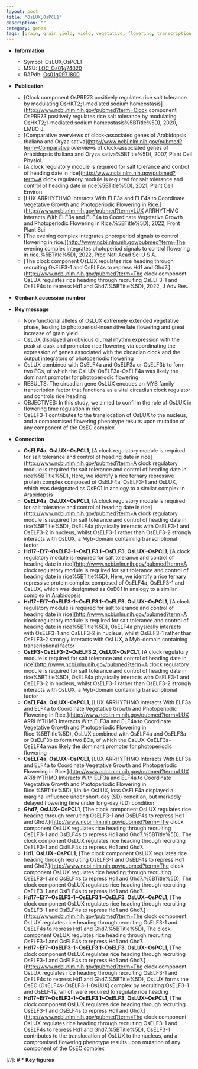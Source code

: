 ```yaml
---
layout: post
title: "OsLUX,OsPCL1"
description: ""
category: genes
tags: [grain, grain yield, yield, vegetative, flowering, transcription factor, flowering time]
---
```


* **Information**  
    + Symbol: OsLUX,OsPCL1  
    + MSU: [LOC_Os01g74020](http://rice.uga.edu/cgi-bin/ORF_infopage.cgi?orf=LOC_Os01g74020)  
    + RAPdb: [Os01g0971800](http://rapdb.dna.affrc.go.jp/viewer/gbrowse_details/irgsp1?name=Os01g0971800)  

* **Publication**  
    + [Clock component OsPRR73 positively regulates rice salt tolerance by modulating OsHKT2;1-mediated sodium homeostasis](http://www.ncbi.nlm.nih.gov/pubmed?term=Clock component OsPRR73 positively regulates rice salt tolerance by modulating OsHKT2;1-mediated sodium homeostasis%5BTitle%5D), 2020, EMBO J.
    + [Comparative overviews of clock-associated genes of Arabidopsis thaliana and Oryza sativa](http://www.ncbi.nlm.nih.gov/pubmed?term=Comparative overviews of clock-associated genes of Arabidopsis thaliana and Oryza sativa%5BTitle%5D), 2007, Plant Cell Physiol.
    + [A clock regulatory module is required for salt tolerance and control of heading date in rice](http://www.ncbi.nlm.nih.gov/pubmed?term=A clock regulatory module is required for salt tolerance and control of heading date in rice%5BTitle%5D), 2021, Plant Cell Environ.
    + [LUX ARRHYTHMO Interacts With ELF3a and ELF4a to Coordinate Vegetative Growth and Photoperiodic Flowering in Rice.](http://www.ncbi.nlm.nih.gov/pubmed?term=LUX ARRHYTHMO Interacts With ELF3a and ELF4a to Coordinate Vegetative Growth and Photoperiodic Flowering in Rice.%5BTitle%5D), 2022, Front Plant Sci.
    + [The evening complex integrates photoperiod signals to control flowering in rice.](http://www.ncbi.nlm.nih.gov/pubmed?term=The evening complex integrates photoperiod signals to control flowering in rice.%5BTitle%5D), 2022, Proc Natl Acad Sci U S A.
    + [The clock component OsLUX regulates rice heading through recruiting OsELF3-1 and OsELF4s to repress Hd1 and Ghd7.](http://www.ncbi.nlm.nih.gov/pubmed?term=The clock component OsLUX regulates rice heading through recruiting OsELF3-1 and OsELF4s to repress Hd1 and Ghd7.%5BTitle%5D), 2022, J Adv Res.

* **Genbank accession number**  

* **Key message**  
    + Non-functional alleles of OsLUX extremely extended vegetative phase, leading to photoperiod-insensitive late flowering and great increase of grain yield
    + OsLUX displayed an obvious diurnal rhythm expression with the peak at dusk and promoted rice flowering via coordinating the expression of genes associated with the circadian clock and the output integrators of photoperiodic flowering
    + OsLUX combined with OsELF4a and OsELF3a or OsELF3b to form two ECs, of which the OsLUX-OsELF3a-OsELF4a was likely the dominant promoter for photoperiodic flowering
    + RESULTS: The circadian gene OsLUX encodes an MYB family transcription factor that functions as a vital circadian clock regulator and controls rice heading
    + OBJECTIVES: In this study, we aimed to confirm the role of OsLUX in flowering time regulation in rice
    + OsELF3-1 contributes to the translocation of OsLUX to the nucleus, and a compromised flowering phenotype results upon mutation of any component of the OsEC complex

* **Connection**  
    + __OsELF4a__, __OsLUX~OsPCL1__, [A clock regulatory module is required for salt tolerance and control of heading date in rice](http://www.ncbi.nlm.nih.gov/pubmed?term=A clock regulatory module is required for salt tolerance and control of heading date in rice%5BTitle%5D),  Here, we identify a rice ternary repressive protein complex composed of OsELF4a, OsELF3-1 and OsLUX, which was designated as OsEC1 in analogy to a similar complex in Arabidopsis
    + __OsELF4a__, __OsLUX~OsPCL1__, [A clock regulatory module is required for salt tolerance and control of heading date in rice](http://www.ncbi.nlm.nih.gov/pubmed?term=A clock regulatory module is required for salt tolerance and control of heading date in rice%5BTitle%5D),  OsELF4a physically interacts with OsELF3-1 and OsELF3-2 in nucleus, whilst OsELF3-1 rather than OsELF3-2 strongly interacts with OsLUX, a Myb-domain containing transcriptional factor
    + __Hd17~Ef7~OsELF3-1~OsELF3.1~OsELF3__, __OsLUX~OsPCL1__, [A clock regulatory module is required for salt tolerance and control of heading date in rice](http://www.ncbi.nlm.nih.gov/pubmed?term=A clock regulatory module is required for salt tolerance and control of heading date in rice%5BTitle%5D),  Here, we identify a rice ternary repressive protein complex composed of OsELF4a, OsELF3-1 and OsLUX, which was designated as OsEC1 in analogy to a similar complex in Arabidopsis
    + __Hd17~Ef7~OsELF3-1~OsELF3.1~OsELF3__, __OsLUX~OsPCL1__, [A clock regulatory module is required for salt tolerance and control of heading date in rice](http://www.ncbi.nlm.nih.gov/pubmed?term=A clock regulatory module is required for salt tolerance and control of heading date in rice%5BTitle%5D),  OsELF4a physically interacts with OsELF3-1 and OsELF3-2 in nucleus, whilst OsELF3-1 rather than OsELF3-2 strongly interacts with OsLUX, a Myb-domain containing transcriptional factor
    + __OsEF3~OsELF3-2~OsELF3.2__, __OsLUX~OsPCL1__, [A clock regulatory module is required for salt tolerance and control of heading date in rice](http://www.ncbi.nlm.nih.gov/pubmed?term=A clock regulatory module is required for salt tolerance and control of heading date in rice%5BTitle%5D),  OsELF4a physically interacts with OsELF3-1 and OsELF3-2 in nucleus, whilst OsELF3-1 rather than OsELF3-2 strongly interacts with OsLUX, a Myb-domain containing transcriptional factor
    + __OsELF4a__, __OsLUX~OsPCL1__, [LUX ARRHYTHMO Interacts With ELF3a and ELF4a to Coordinate Vegetative Growth and Photoperiodic Flowering in Rice.](http://www.ncbi.nlm.nih.gov/pubmed?term=LUX ARRHYTHMO Interacts With ELF3a and ELF4a to Coordinate Vegetative Growth and Photoperiodic Flowering in Rice.%5BTitle%5D),  OsLUX combined with OsELF4a and OsELF3a or OsELF3b to form two ECs, of which the OsLUX-OsELF3a-OsELF4a was likely the dominant promoter for photoperiodic flowering
    + __OsELF4a__, __OsLUX~OsPCL1__, [LUX ARRHYTHMO Interacts With ELF3a and ELF4a to Coordinate Vegetative Growth and Photoperiodic Flowering in Rice.](http://www.ncbi.nlm.nih.gov/pubmed?term=LUX ARRHYTHMO Interacts With ELF3a and ELF4a to Coordinate Vegetative Growth and Photoperiodic Flowering in Rice.%5BTitle%5D),  Unlike OsLUX, loss OsELF4a displayed a marginal influence under short-day (SD) condition, but markedly delayed flowering time under long-day (LD) condition
    + __Ghd7__, __OsLUX~OsPCL1__, [The clock component OsLUX regulates rice heading through recruiting OsELF3-1 and OsELF4s to repress Hd1 and Ghd7.](http://www.ncbi.nlm.nih.gov/pubmed?term=The clock component OsLUX regulates rice heading through recruiting OsELF3-1 and OsELF4s to repress Hd1 and Ghd7.%5BTitle%5D), The clock component OsLUX regulates rice heading through recruiting OsELF3-1 and OsELF4s to repress Hd1 and Ghd7.
    + __Hd1__, __OsLUX~OsPCL1__, [The clock component OsLUX regulates rice heading through recruiting OsELF3-1 and OsELF4s to repress Hd1 and Ghd7.](http://www.ncbi.nlm.nih.gov/pubmed?term=The clock component OsLUX regulates rice heading through recruiting OsELF3-1 and OsELF4s to repress Hd1 and Ghd7.%5BTitle%5D), The clock component OsLUX regulates rice heading through recruiting OsELF3-1 and OsELF4s to repress Hd1 and Ghd7.
    + __Hd17~Ef7~OsELF3-1~OsELF3.1~OsELF3__, __OsLUX~OsPCL1__, [The clock component OsLUX regulates rice heading through recruiting OsELF3-1 and OsELF4s to repress Hd1 and Ghd7.](http://www.ncbi.nlm.nih.gov/pubmed?term=The clock component OsLUX regulates rice heading through recruiting OsELF3-1 and OsELF4s to repress Hd1 and Ghd7.%5BTitle%5D), The clock component OsLUX regulates rice heading through recruiting OsELF3-1 and OsELF4s to repress Hd1 and Ghd7.
    + __Hd17~Ef7~OsELF3-1~OsELF3.1~OsELF3__, __OsLUX~OsPCL1__, [The clock component OsLUX regulates rice heading through recruiting OsELF3-1 and OsELF4s to repress Hd1 and Ghd7.](http://www.ncbi.nlm.nih.gov/pubmed?term=The clock component OsLUX regulates rice heading through recruiting OsELF3-1 and OsELF4s to repress Hd1 and Ghd7.%5BTitle%5D),  OsLUX forms the OsEC (OsELF4s-OsELF3-1-OsLUX) complex by recruiting OsELF3-1 and OsELF4s, which were required to regulate rice heading
    + __Hd17~Ef7~OsELF3-1~OsELF3.1~OsELF3__, __OsLUX~OsPCL1__, [The clock component OsLUX regulates rice heading through recruiting OsELF3-1 and OsELF4s to repress Hd1 and Ghd7.](http://www.ncbi.nlm.nih.gov/pubmed?term=The clock component OsLUX regulates rice heading through recruiting OsELF3-1 and OsELF4s to repress Hd1 and Ghd7.%5BTitle%5D),  OsELF3-1 contributes to the translocation of OsLUX to the nucleus, and a compromised flowering phenotype results upon mutation of any component of the OsEC complex

[//]: # * **Key figures**  


